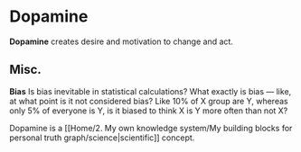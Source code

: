 # Dopamine

**Dopamine** creates desire and motivation to change and act. 

## Misc.
**Bias**
Is bias inevitable in statistical calculations? What exactly is bias — like, at what point is it not considered bias? Like 10% of X group are Y, whereas only 5% of everyone is Y, is it biased to think X is Y more often than not X?

Dopamine is a [[Home/2. My own knowledge system/My building blocks for personal truth graph/science|scientific]] concept.